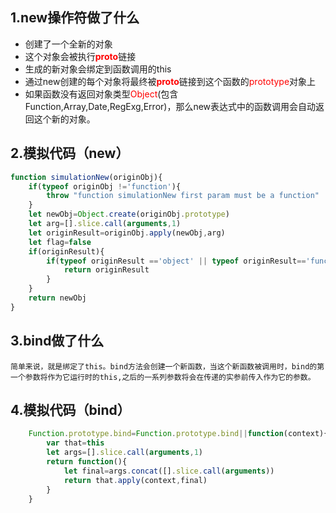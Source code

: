 ## 1.new操作符做了什么

- 创建了一个全新的对象
- 这个对象会被执行<span style="color:red">__proto__</span>链接
- 生成的新对象会绑定到函数调用的this
- 通过new创建的每个对象将最终被<span style="color:red">__proto__</span>链接到这个函数的<span style="color:red">prototype</span>对象上
- 如果函数没有返回对象类型<span style="color:red">Object</span>(包含Function,Array,Date,RegExg,Error)，那么new表达式中的函数调用会自动返回这个新的对象。

## 2.模拟代码（new）
```javascript
function simulationNew(originObj){
    if(typeof originObj !='function'){
        throw "function simulationNew first param must be a function"
    }
    let newObj=Object.create(originObj.prototype)
    let arg=[].slice.call(arguments,1)
    let originResult=originObj.apply(newObj,arg)
    let flag=false
    if(originResult){
        if(typeof originResult =='object' || typeof originResult=='function'){
            return originResult
        }
    }
    return newObj
}
```

## 3.bind做了什么

    简单来说，就是绑定了this。bind方法会创建一个新函数，当这个新函数被调用时，bind的第一个参数将作为它运行时的this,之后的一系列参数将会在传递的实参前传入作为它的参数。

## 4.模拟代码（bind）

```javascript
    Function.prototype.bind=Function.prototype.bind||function(context){
        var that=this
        let args=[].slice.call(arguments,1)
        return function(){
            let final=args.concat([].slice.call(arguments))
            return that.apply(context,final)
        }
    }
```